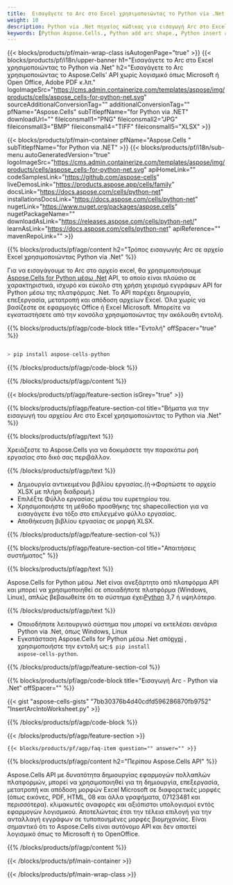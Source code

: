 ```yaml
---
title:  Εισαγάγετε το Arc στο Excel χρησιμοποιώντας το Python via .Net
weight: 10
description: Python via .Net πηγαίος κώδικας για εισαγωγή Arc στο Excel.
keywords: [Python Aspose.Cells., Python add arc shape., Python insert arc shape., Python create arc shape]
---
```

{{< blocks/products/pf/main-wrap-class isAutogenPage="true" >}}
{{< blocks/products/pf/i18n/upper-banner h1="Εισαγάγετε το Arc στο Excel χρησιμοποιώντας το Python via .Net" h2="Εισαγάγετε το Arc χρησιμοποιώντας το Aspose.Cells\' API χωρίς λογισμικό όπως Microsoft ή Open Office, Adobe PDF κ.λπ." logoImageSrc="https://cms.admin.containerize.com/templates/aspose/img/products/cells/aspose_cells-for-python-net.svg" sourceAdditionalConversionTag="" additionalConversionTag="" pfName="Aspose.Cells" subTitlepfName="for Python via .NET" downloadUrl="" fileiconsmall1="PNG" fileiconsmall2="JPG" fileiconsmall3="BMP" fileiconsmall4="TIFF" fileiconsmall5="XLSX" >}}

{{< blocks/products/pf/main-container pfName="Aspose.Cells " subTitlepfName="for Python via .NET" >}}
{{< blocks/products/pf/i18n/sub-menu autoGeneratedVersion="true" logoImageSrc="https://cms.admin.containerize.com/templates/aspose/img/products/cells/aspose_cells-for-python-net.svg" apiHomeLink="" codeSamplesLink="https://github.com/aspose-cells" liveDemosLink="https://products.aspose.app/cells/family" docsLink="https://docs.aspose.com/cells/python-net" installationsDocsLink="https://docs.aspose.com/cells/python-net" nugetLink="https://www.nuget.org/packages/aspose.cells" nugetPackageName="" downloadAsLink="https://releases.aspose.com/cells/python-net/" learnAsLink="https://docs.aspose.com/cells/python-net" apiReference="" mavenRepoLink="" >}}

{{% blocks/products/pf/agp/content h2="Τρόπος εισαγωγής Arc σε αρχείο Excel χρησιμοποιώντας Python via .Net" %}}

 Για να εισαγάγουμε το Arc στο αρχείο excel, θα χρησιμοποιήσουμε
 [Aspose.Cells for Python μέσω .Net](https://pypi.org/project/aspose-cells-python/) 
 API, το οποίο είναι πλούσιο σε χαρακτηριστικά, ισχυρό και εύκολο στη χρήση χειρισμό εγγράφων API for Python μέσω της πλατφόρμας .Net. Το API παρέχει δημιουργία, επεξεργασία, μετατροπή και απόδοση αρχείων Excel. Όλα χωρίς να βασίζεστε σε εφαρμογές Office ή Excel Microsoft. Μπορείτε να εγκαταστήσετε από την κονσόλα χρησιμοποιώντας την ακόλουθη εντολή.

{{% blocks/products/pf/agp/code-block title="Εντολή" offSpacer="true" %}}

```cs

> pip install aspose-cells-python

```

{{% /blocks/products/pf/agp/code-block %}}

{{% /blocks/products/pf/agp/content %}}

{{< blocks/products/pf/agp/feature-section isGrey="true" >}}

{{% blocks/products/pf/agp/feature-section-col title="Βήματα για την εισαγωγή του αρχείου Arc στο Excel χρησιμοποιώντας το Python via .Net" %}}

{{% blocks/products/pf/agp/text %}}

Χρειάζεστε το Aspose.Cells για να δοκιμάσετε την παρακάτω ροή εργασίας στο δικό σας περιβάλλον.

{{% /blocks/products/pf/agp/text %}}

+ Δημιουργία αντικειμένου βιβλίου εργασίας.(ή->Φορτώστε το αρχείο XLSX με πλήρη διαδρομή.)
+ Επιλέξτε Φύλλο εργασίας μέσω του ευρετηρίου του.
+ Χρησιμοποιήστε τη μέθοδο προσθήκης της shapecollection για να εισαγάγετε ένα τόξο στο επιλεγμένο φύλλο εργασίας.
+ Αποθήκευση βιβλίου εργασίας σε μορφή XLSX.

{{% /blocks/products/pf/agp/feature-section-col %}}

{{% blocks/products/pf/agp/feature-section-col title="Απαιτήσεις συστήματος" %}}

{{% blocks/products/pf/agp/text %}}

 Aspose.Cells for Python μέσω .Net είναι ανεξάρτητο από πλατφόρμα API και μπορεί να χρησιμοποιηθεί σε οποιαδήποτε πλατφόρμα (Windows, Linux), απλώς βεβαιωθείτε ότι το σύστημα έχει[Python](https://www.python.org/downloads/) 3,7 ή υψηλότερο.
 
{{% /blocks/products/pf/agp/text %}}

-  Οποιοδήποτε λειτουργικό σύστημα που μπορεί να εκτελέσει σενάρια Python via .Net, όπως Windows, Linux
-  Εγκατάσταση Aspose.Cells for Python μέσω .Net από<a href="https://pypi.org/project/aspose-cells-python/">pypi</a> , χρησιμοποιήστε την εντολή ως:<code>$ pip install aspose-cells-python</code>.

{{% /blocks/products/pf/agp/feature-section-col %}}

{{% blocks/products/pf/agp/code-block title="Εισαγωγή Arc - Python via .Net" offSpacer="" %}}

{{< gist "aspose-cells-gists" "7bb30376b4d40cdfd596286870fb9752" "InsertArcIntoWorksheet.py" >}}

{{% /blocks/products/pf/agp/code-block %}}

{{< /blocks/products/pf/agp/feature-section >}}

    {{< blocks/products/pf/agp/faq-item question="" answer="" >}}
 

<!-- aboutfile Starts -->

{{% blocks/products/pf/agp/content h2="Περίπου Aspose.Cells API" %}}

Aspose.Cells API με δυνατότητα δημιουργίας εφαρμογών πολλαπλών πλατφορμών, μπορεί να χρησιμοποιηθεί για τη δημιουργία, επεξεργασία, μετατροπή και απόδοση μορφών Excel Microsoft σε διαφορετικές μορφές (όπως εικόνες, PDF, HTML, 08 και άλλα γραφήματα, 07123481 και περισσότερα). κλιμακωτές αναφορές και αξιόπιστοι υπολογισμοί εντός εφαρμογών λογισμικού. Αποτελώντας έτσι την τέλεια επιλογή για την ανταλλαγή εγγράφων σε τυποποιημένες μορφές βιομηχανίας. Είναι σημαντικό ότι το Aspose.Cells είναι αυτόνομο API και δεν απαιτεί λογισμικό όπως το Microsoft ή το OpenOffice.

{{% /blocks/products/pf/agp/content %}}



<!-- aboutfile Ends -->
<!--
{{< blocks/products/pf/agp/other-supported-section title="Other Supported Splitting Formats" subTitle="Using Python, One can also split large file into chunks of many other file formats including." >}}

{{< blocks/products/pf/agp/other-supported-section-item href="https://products.aspose.com/cells/net/splitter/ods/" name="ODS" description="OpenDocument Spreadsheet File" >}}
{{< blocks/products/pf/agp/other-supported-section-item href="https://products.aspose.com/cells/net/splitter/xls/" name="XLS" description="Excel Binary Format" >}}
{{< blocks/products/pf/agp/other-supported-section-item href="https://products.aspose.com/cells/net/splitter/xlsb/" name="XLSB" description="Binary Excel Workbook File" >}}
{{< blocks/products/pf/agp/other-supported-section-item href="https://products.aspose.com/cells/net/splitter/xlsm/" name="XLSM" description="Spreasheet File" >}}

{{< /blocks/products/pf/agp/other-supported-section >}}

-->

{{< /blocks/products/pf/main-container >}}
    
{{< /blocks/products/pf/main-wrap-class >}}
